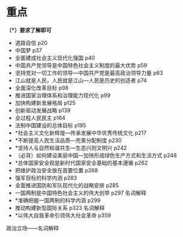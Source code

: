 # 重点

**（*）要求了解即可**

- 道路自信	p20
- 中国梦 p37
- 全面建成社会主义现代化强国 p40
- 中国共产党领导是中国特色社会主义制度的最大优势 p59
- 坚持党对一切工作的领导—中国共产党是最高政治领导力量 p63 
- 江山就是人民，人民就是江山—人民是历史的创造者 p74
- 全面深化改革目标 p98
- 推进国家治理体系和治理能力现代化 p99
- 加快构建新发展格局 p125
- 创新驱动发展战略 p139
- 全过程人民民主 p164
- 法制中国建设的总体目标 p195
- *社会主义文化新辉煌—传承发展中华优秀传统文化 p217
- *不断提高人民生活品质—完善分配制度 p230
- *坚持人与自然和谐共生—生态兴则文明兴 p242
- （必背）如何建设美丽中国—加快形成绿色生产方式和生活方式 p248
- *总体国家安全观是新时代国家安全基础的基本遵循 p262
- 把维护政治安全放在首要位置 p268
- 强军目标的科学内涵 p283
- 全面推进国防和军队现代化的战略安排 p285
- 一国两制是中国特色社会主义的伟大创举 p297 名词解释
- *准确把握一国两制的科学内涵 p299
- 推动构建新型国际关系 p323 名词解释
- *以伟大自我革命引领伟大社会革命 p359



政治立场——名词解释